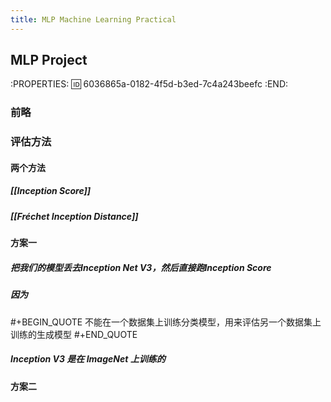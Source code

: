 ```yaml
---
title: MLP Machine Learning Practical
---
```


## MLP Project
:PROPERTIES:
:id: 6036865a-0182-4f5d-b3ed-7c4a243beefc
:END:
### 前略
### 评估方法
#### 两个方法
##### [[Inception Score]]
##### [[Fréchet Inception Distance]]
#### 方案一
##### 把我们的模型丢去Inception Net V3，然后直接跑Inception Score
##### 因为
#+BEGIN_QUOTE
不能在一个数据集上训练分类模型，用来评估另一个数据集上训练的生成模型
#+END_QUOTE
##### Inception V3 是在 ImageNet 上训练的
#### 方案二
#####
